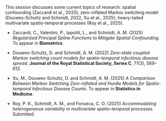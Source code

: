 This session discusses some current topics of research: spatial confounding (Zaccardi et al., 2025); zero-inflated Markov switching model (Douwes-Schultz and Schmidt, 2022, Xu et al., 2025); heavy-tailed multivariate spatio-temporal processes (Roy et al., 2025).

- Zaccardi, C., Valentini, P., Ippoliti, L., and Schmidt, A. M. (2025) _Regularized Principal Spline Functions to Mitigate Spatial Confounding_. To appear in **Biometrics**.
  
- Douwes-Schultz, D. and Schmidt, A. M. (2022) _Zero-state coupled Markov switching count models for spatio-temporal infectious disease spread_. **Journal of the Royal Statistical Society, Series C**, 
  71(3), 589–612.
  
- Xu, M., Douwes-Schultz, D. and Schmidt, A. M. (2025) _A Comparison Between Markov Switching Zero-inflated and Hurdle Models for Spatio-temporal Infectious Disease Counts_. To appear in **Statistics in Medicine**.
  
- Roy, P. K., Schmidt, A. M., and Fonseca, C. O. (2025) _Accommodating heterogeneous variability in multivariate spatio-temporal processes_. Submitted.

